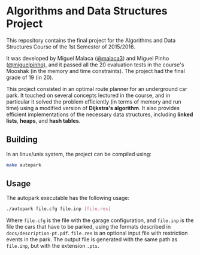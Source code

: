 # Algorithms and Data Structures Project

This repository contains the final project for the Algorithms and Data
Structures Course of the 1st Semester of 2015/2016.

It was developed by Miguel Malaca ([@malaca3](https://github.com/malaca3)) and
Miguel Pinho ([@miguelpinho](https://github.com/miguelpinho)), and it passed all
the 20 evaluation tests in the course's Mooshak (in the memory and time
constraints). The project had the final grade of 19 (in 20).

This project consisted in an optimal route planner for an underground car park.
It touched on several concepts lectured in the course, and in particular it
solved the problem efficiently (in terms of memory and run time) using a
modified version of **Dijkstra's algorithm**. It also provides efficient
implementations of the necessary data structures, including **linked lists**,
**heaps**, and **hash tables**.

## Building

In an linux/unix system, the project can be compiled using:

```bash
make autopark
```

## Usage

The autopark executable has the following usage:

```bash
./autopark file.cfg file.inp [file.res]
```

Where `file.cfg` is the file with the garage configuration, and `file.inp` is
the file the cars that have to be parked, using the formats described in
`docs/description-pt.pdf`. `file.res` is an optional input file with restriction
events in the park. The output file is generated with the same path as
`file.inp`, but with the extension `.pts`.